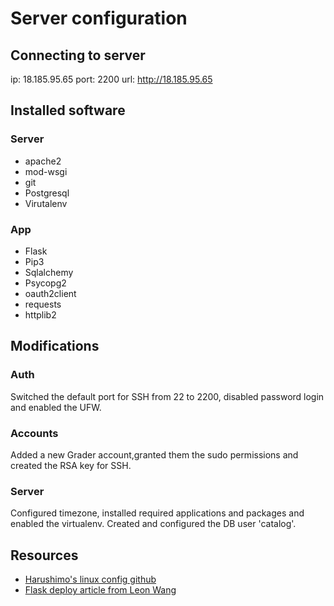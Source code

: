 # Server configuration

## Connecting to server
ip: 18.185.95.65
port: 2200
url: http://18.185.95.65

## Installed software

### Server

* apache2
* mod-wsgi
* git
* Postgresql
* Virutalenv

### App
* Flask
* Pip3
* Sqlalchemy
* Psycopg2
* oauth2client
* requests
* httplib2


## Modifications

### Auth
Switched the default port for SSH from 22 to 2200, disabled password login and enabled the UFW.

### Accounts
Added a new Grader account,granted them the sudo permissions and created the RSA key for SSH.

### Server
Configured timezone, installed required applications and packages and enabled the virtualenv. Created and configured the DB user 'catalog'.

## Resources
* [Harushimo's linux config github](https://github.com/harushimo/linux-server-configuration)
* [Flask deploy article from Leon Wang](http://leonwang.me/post/deploy-flask)


